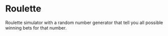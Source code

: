 # Roulette
Roulette simulator with a random number generator that tell you all possible winning bets for that number.
